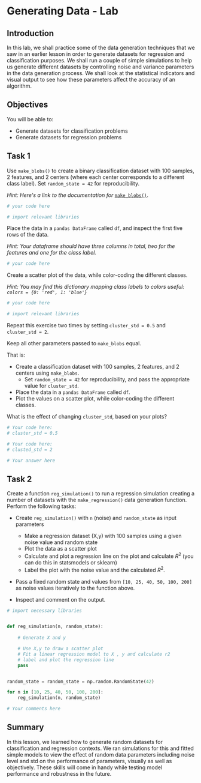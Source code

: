 
# Generating Data - Lab

## Introduction

In this lab, we shall practice some of the data generation techniques that we saw in an earlier lesson in order to generate datasets for regression and classification purposes. We shall run a couple of simple simulations to help us generate different datasets by controlling noise and variance parameters in the data generation process. We shall look at the statistical indicators and visual output to see how these parameters affect the accuracy of an algorithm. 

## Objectives
You will be able to:

- Generate datasets for classification problems
- Generate datasets for regression problems

## Task 1

Use `make_blobs()` to create a binary classification dataset with 100 samples, 2 features, and 2 centers (where each center corresponds to a different class label). Set `random_state = 42` for reproducibility.

_Hint: Here's a link to the documentation for_ [`make_blobs()`](https://scikit-learn.org/stable/modules/generated/sklearn.datasets.make_blobs.html).


```python
# your code here 

# import relevant libraries 
```

Place the data in a `pandas DataFrame` called `df`, and inspect the first five rows of the data. 

_Hint: Your dataframe should have three columns in total, two for the features and one for the class label._ 


```python
# your code here 
```

Create a scatter plot of the data, while color-coding the different classes.

_Hint: You may find this dictionary mapping class labels to colors useful: 
`colors = {0: 'red', 1: 'blue'}`_


```python
# your code here 

# import relevant libraries 
```

Repeat this exercise two times by setting `cluster_std = 0.5` and `cluster_std = 2`. 

Keep all other parameters passed to `make_blobs` equal. 

That is:
* Create a classification dataset with 100 samples, 2 features, and 2 centers using `make_blobs`. 
    * Set `random_state = 42` for reproducibility, and pass the appropriate value for `cluster_std`. 
* Place the data in a `pandas DataFrame` called `df`. 
* Plot the values on a scatter plot, while color-coding the different classes.

What is the effect of changing `cluster_std`, based on your plots? 


```python
# Your code here: 
# cluster_std = 0.5
```


```python
# Your code here: 
# clusted_std = 2
```


```python
# Your answer here 
```

## Task 2

Create a function `reg_simulation()` to run a regression simulation creating a number of datasets with the `make_regression()` data generation function. Perform the following tasks:

* Create `reg_simulation()` with `n` (noise) and `random_state` as input parameters
    * Make a regression dataset (X,y) with 100 samples using a given noise value and random state
    * Plot the data as a scatter plot 
    * Calculate and plot a regression line on the plot and calculate $R^2$ (you can do this in statsmodels or sklearn)
    * Label the plot with the noise value and the calculated $R^2$.
    
* Pass a fixed random state and values from `[10, 25, 40, 50, 100, 200]` as noise values iteratively to the function above. 
* Inspect and comment on the output.


```python
# import necessary libraries


def reg_simulation(n, random_state):
    
    # Generate X and y

    # Use X,y to draw a scatter plot
    # Fit a linear regression model to X , y and calculate r2
    # label and plot the regression line 
    pass


random_state = random_state = np.random.RandomState(42)

for n in [10, 25, 40, 50, 100, 200]:
    reg_simulation(n, random_state)
```


```python
# Your comments here
```

## Summary 

In this lesson, we learned how to generate random datasets for classification and regression contexts. We ran simulations for this and fitted simple models to view the effect of random data parameters including noise level and std on the performance of parameters, visually as well as objectively. These skills will come in handy while testing model performance and robustness in the future. 
